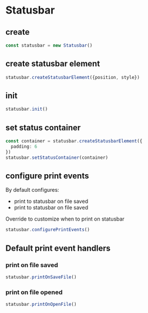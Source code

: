 # Statusbar

## create

```ts
const statusbar = new Statusbar()
```

## create statusbar element

```ts
statusbar.createStatusbarElement({position, style})
```

## init

```ts
statusbar.init()
```

## set status container

```ts
const container = statusbar.createStatusbarElement({
  padding: 6
})
statusbar.setStatusContainer(container)
```

## configure print events

By default configures:

- print to statusbar on file saved
- print to statusbar on file saved

Override to customize when to print on statusbar

```ts
statusbar.configurePrintEvents()
```

## Default print event handlers

### print on file saved

```ts
statusbar.printOnSaveFile()
```

### print on file opened

```ts
statusbar.printOnOpenFile()
```
